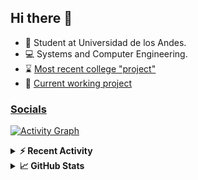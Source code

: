 ## Hi there 👋

<!--
**Daniel-VergaraM/Daniel-VergaraM** is a ✨ _special_ ✨ repository because its `README.md` (this file) appears on your GitHub profile.-->

- 🌱 Student at Universidad de los Andes.
- 💻 Systems and Computer Engineering.
- ⌛ [Most recent college "project"](https://daniel-vergaram.github.io/TallerAngular/)
- 🔨 [Current working project](https://github.com/Daniel-VergaraM/WebRTC-Video-Broadcast)


<h3><a href="https://linktr.ee/dvergaram" target="_blank">Socials</a></h3>
  


[![Activity Graph](https://github-readme-activity-graph.vercel.app/graph?username=daniel-vergaram&theme=github-dark-dimmed&custom_title=Daniel%27s%20Activity%20Graph&hide_border=true)](https://github.com/ashutosh00710/github-readme-activity-graph)

<!--START_SECTION:activity-->

<!--END_SECTION:activity-->

<details> <summary> <b>⚡ Recent Activity</b> </summary>
  
<!--START_SECTION:waka-->
![Code Time](http://img.shields.io/badge/Code%20Time-296%20hrs%2026%20mins-blue)

![Lines of code](https://img.shields.io/badge/From%20Hello%20World%20I%27ve%20Written-4.7%20million%20lines%20of%20code-blue)

**🐱 My GitHub Data** 

> 📦 17.9 kB Used in GitHub's Storage 
 > 
> 🏆 364 Contributions in the Year 2025
 > 
> 🚫 Not Opted to Hire
 > 
> 📜 11 Public Repositories 
 > 
> 🔑 8 Private Repositories 
 > 
**I'm an Early 🐤** 

```text
🌞 Morning                553 commits         ████████░░░░░░░░░░░░░░░░░   33.82 % 
🌆 Daytime                515 commits         ████████░░░░░░░░░░░░░░░░░   31.50 % 
🌃 Evening                430 commits         ███████░░░░░░░░░░░░░░░░░░   26.30 % 
🌙 Night                  137 commits         ██░░░░░░░░░░░░░░░░░░░░░░░   08.38 % 
```


📊 **This Week I Spent My Time On** 

```text
🕑︎ Time Zone: America/Bogota

💬 Programming Languages: 
TypeScript               2 hrs 46 mins       ████████░░░░░░░░░░░░░░░░░   33.37 % 
C++                      1 hr 12 mins        ████░░░░░░░░░░░░░░░░░░░░░   14.40 % 
JSON                     1 hr 7 mins         ███░░░░░░░░░░░░░░░░░░░░░░   13.39 % 
Git Config               35 mins             ██░░░░░░░░░░░░░░░░░░░░░░░   07.19 % 
HTML                     33 mins             ██░░░░░░░░░░░░░░░░░░░░░░░   06.77 % 

🐱‍💻 Projects: 
CustomTools              2 hrs 22 mins       ███████░░░░░░░░░░░░░░░░░░   28.54 % 
daniel-vergaram.github.io1 hr 46 mins        █████░░░░░░░░░░░░░░░░░░░░   21.24 % 
Taller-Angular           1 hr 17 mins        ████░░░░░░░░░░░░░░░░░░░░░   15.41 % 
TallerAngular            1 hr 9 mins         ███░░░░░░░░░░░░░░░░░░░░░░   13.88 % 
dot-files                24 mins             █░░░░░░░░░░░░░░░░░░░░░░░░   04.83 % 
```


 Last Updated on 25/04/2025 00:40:42 UTC
<!--END_SECTION:waka-->

</details>

<details> <summary> <b>📈 GitHub Stats</b> </summary>
<!--START_SECTION:simplewaka-->

```txt
From: 10 June 2024 - To: 25 April 2025

Total Time: 297 hrs 31 mins

Java              136 hrs 3 mins  🟩🟩🟩🟩🟩🟩🟩🟩🟩🟩🟩🟨⬜⬜⬜⬜⬜⬜⬜⬜⬜⬜⬜⬜⬜   45.73 %
JavaScript        55 hrs 4 mins   🟩🟩🟩🟩🟨⬜⬜⬜⬜⬜⬜⬜⬜⬜⬜⬜⬜⬜⬜⬜⬜⬜⬜⬜⬜   18.51 %
TypeScript        42 hrs 8 mins   🟩🟩🟩🟨⬜⬜⬜⬜⬜⬜⬜⬜⬜⬜⬜⬜⬜⬜⬜⬜⬜⬜⬜⬜⬜   14.16 %
Bash              12 hrs 18 mins  🟩⬜⬜⬜⬜⬜⬜⬜⬜⬜⬜⬜⬜⬜⬜⬜⬜⬜⬜⬜⬜⬜⬜⬜⬜   04.14 %
JSON              7 hrs 39 mins   🟨⬜⬜⬜⬜⬜⬜⬜⬜⬜⬜⬜⬜⬜⬜⬜⬜⬜⬜⬜⬜⬜⬜⬜⬜   02.58 %
```

<!--END_SECTION:simplewaka-->
</details>
